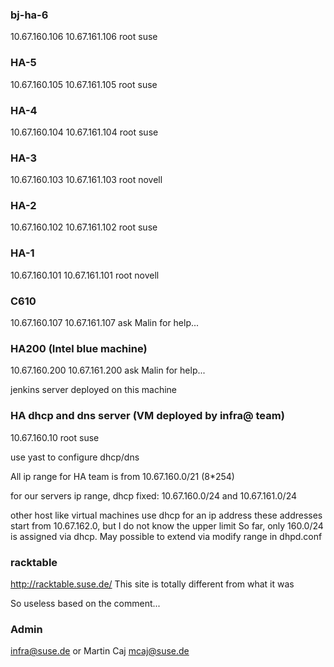 ### bj-ha-6
10.67.160.106
10.67.161.106
root
suse

### HA-5
10.67.160.105
10.67.161.105
root
suse

### HA-4
10.67.160.104
10.67.161.104
root
suse

### HA-3
10.67.160.103
10.67.161.103
root
novell

### HA-2
10.67.160.102
10.67.161.102
root
suse

### HA-1
10.67.160.101
10.67.161.101
root
novell

### C610
10.67.160.107
10.67.161.107
ask Malin for help...


### HA200 (Intel blue machine)
10.67.160.200
10.67.161.200
ask Malin for help...

jenkins server deployed on this machine


### HA dhcp and dns server (VM deployed by infra@ team)
10.67.160.10
root
suse

use yast to configure dhcp/dns

All ip range for HA team is from 
10.67.160.0/21 (8*254)

for our servers ip range, dhcp fixed:
10.67.160.0/24 and 10.67.161.0/24

other host like virtual machines use dhcp for an ip address
these addresses start from 10.67.162.0, but I do not know the
upper limit
So far, only 160.0/24 is assigned via dhcp. May possible to
extend via modify range in dhpd.conf


### racktable
http://racktable.suse.de/
This site is totally different from what it was

So useless based on the comment...


### Admin
infra@suse.de
or
Martin Caj mcaj@suse.de
